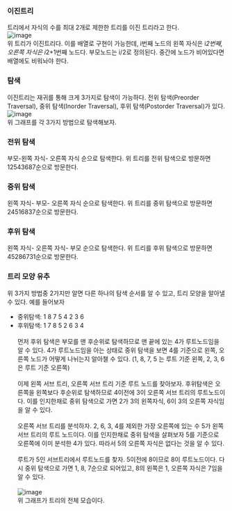 ### 이진트리
트리에서 자식의 수를 최대 2개로 제한한 트리를 이진 트리라고 한다.<br>
![image](https://user-images.githubusercontent.com/55936770/178144178-815c6cf9-70f1-4664-a8df-645ab30277e0.png)<br>
위 트리가 이진트리다. 이를 배열로 구현이 가능한데, i번째 노드의 왼쪽 자식은 i*2번째, 오른쪽 자식은 i*2+1번째 노드다. 부모노드는 i/2로 정의된다. 중간에 노드가 비어있다면
배열에도 비워놔야 한다.

### 탐색
이진트리는 재귀를 통해 크게 3가지로 탐색이 가능하다. 전위 탐색(Preorder Traversal), 중위 탐색(Inorder Traversal), 후위 탐색(Postorder Traversal)가 있다.<br>
![image](https://user-images.githubusercontent.com/55936770/178144306-ad8813f9-d018-48a1-80ff-5e28b7f91b1e.png)<br>
위 그래프를 각 3가지 방법으로 탐색해보자.

### 전위 탐색
부모-왼쪽 자식- 오른쪽 자식 순으로 탐색한다. 위 트리를 전위 탐색으로 방문하면 12543687순으로 방문한다.

### 중위 탐색
왼쪽 자식- 부모- 오른쪽 자식 순으로 탐색한다. 위 트리를 중위 탐색으로 방문하면 24516837순으로 방문한다.

### 후위 탐색
왼쪽 자식- 오른쪽 자식- 부모 순으로 탐색한다. 위 트리를 후위 탐색으로 방문하면 45286731순으로 방문한다.

### 트리 모양 유추
위 3가지 방법중 2가지만 알면 다른 하나의 탐색 순서를 알 수 있고, 트리 모양을 알아낼 수 있다. 예를 들어보자
+ 중위탐색: 1 8 7 5 4 2 3 6
+ 후위탐색: 1 7 8 5 2 6 3 4<br><br>
먼저 후위 탐색은 부모를 맨 후순위로 탐색하므로 맨 끝에 있는 4가 루트노드임을 알 수 있다. 4가 루트노드임을 아는 상태로 중위 탐색을 보면 4를 기준으로 왼쪽, 오른쪽 노드가
어떻게 나뉘는지 알아챌 수 있다. (1, 8, 7, 5 는 루트 기준 왼쪽, 2, 3, 6은 루트 기준 오른쪽) <br><br>
이제 왼쪽 서브 트리, 오른쪽 서브 트리 기준 루트 노드를 찾아보자. 후위탐색은 오른쪽을 왼쪽보다 후순위로 탐색하므로 4이전에 3이 오른쪽 서브 트리의 루트노드이다.
이를 인지한채로 중위 탐색으로 가면 2가 3의 왼쪽자식, 6이 3의 오른쪽 자식임을 알 수 있다.<br><br>
오른쪽 서브 트리를 분석하자. 2, 6, 3, 4를 제외한 가장 오른쪽에 있는 수 5가 왼쪽 서브 트리의 루트 노드이다. 이를 인지한채로 중위 탐색을 살펴보자 5를 기준으로 오른쪽에
이미 분석한 4가 있다. 따라서 5의 오른쪽 자식은 없다는 것을 알 수 있다.<br><br>
루트가 5인 서브트리에서 루트노드를 찾자. 5이전에 8이므로 8이 루트노드이다. 다시 중위 탐색으로 가면 1, 8, 7순으로 되어있고, 8의 왼쪽은 1, 오른쪽 자식은 7임을 알 수 있다.<br><br>
![image](https://user-images.githubusercontent.com/55936770/178144665-8b6df381-6baf-420f-b9b1-68131b794ac3.png)<br>
위 그래프가 트리의 전체 모습이다.





